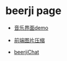 # beerji page
* [音乐界面demo](https://gitbeerji.github.io/beerji/music_demo/music.html)   

* [前端图片压缩](https://gitbeerji.github.io/beerji/img_zip/img_zip.html)   

* [beerjiChat](https://gitbeerji.github.io/beerji/beerjiChat/index.html)
